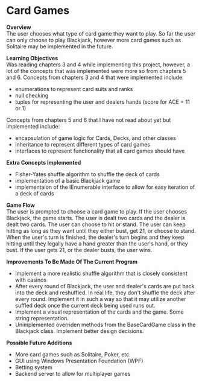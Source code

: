﻿# Card Games

**Overview**<br>
The user chooses what type of card game they want to play. So far the user can only
choose to play Blackjack, however more card games such as Solitaire may be implemented
in the future.

**Learning Objectives**<br>
Was reading chapters 3 and 4 while implementing this project, however, a lot of 
the concepts that was implemented were more so from chapters 5 and 6. Concepts
from chapters 3 and 4 that were implemented include:
- enumerations to represent card suits and ranks
- null checking
- tuples for representing the user and dealers hands (score for ACE = 11 or 1)

Concepts from chapters 5 and 6 that I have not read about yet but implemented include:
- encapsulation of game logic for Cards, Decks, and other classes
- inheritance to represent different types of card games
- interfaces to represent functionality that all card games should have

**Extra Concepts Implemented**<br>
- Fisher-Yates shuffle algorithm to shuffle the deck of cards
- implementation of a basic Blackjack game
- implementaion of the IEnumerable interface to allow for easy iteration of a deck of cards

**Game Flow**<br>
The user is prompted to choose a card game to play. If the user chooses Blackjack, 
the game starts. The user is dealt two cards and the dealer is dealt two cards. 
The user can choose to hit or stand. The user can keep hitting as long as
they want until they either bust, get 21, or choose to stand. When the user's turn
is finished, the dealer's turn begins and they keep hitting until they legally 
have a hand greater than the user's hand, or they bust. If the user gets 21, or the 
dealer busts, the user wins.

**Improvements To Be Made Of The Current Program**
- Implement a more realistic shuffle algorithm that is closely consistent with casinos
- After every round of Blackjack, the user and dealer's cards are put back into the deck and reshuffled. In real life, they don't shuffle the deck after every round. Implement it in such a way so that it may utilize another suffled deck once the current deck being used runs out.
- Implement a visual representation of the cards and the game. Some string representation.
- Unimplemented overriden methods from the BaseCardGame class in the Blackjack class. Implement better design decisions.

**Possible Future Additions**
- More card games such as Solitaire, Poker, etc.
- GUI using Windows Presentation Foundation (WPF)
- Betting system
- Backend server to allow for multiplayer games
